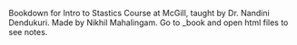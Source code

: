 Bookdown for Intro to Stastics Course at McGill, taught by Dr. Nandini Dendukuri.
Made by Nikhil Mahalingam.
Go to _book and open html files to see notes.
